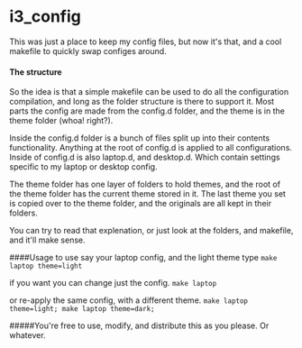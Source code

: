 # i3_config
This was just a place to keep my config files, but now it's that, and a cool makefile to quickly swap configes around.

#### The structure
So the idea is that a simple makefile can be used to do all the configuration compilation, and long as the folder structure is there to support it. Most parts the config are made from the config.d folder, and the theme is in the theme folder (whoa! right?).

Inside the config.d folder is a bunch of files split up into their contents functionality. Anything at the root of config.d is applied to all configurations. Inside of config.d is also laptop.d, and desktop.d. Which contain settings specific to my laptop or desktop config.

 The theme folder has one layer of folders to hold themes, and the root of the theme folder has the current theme stored in it. The last theme you set is copied over to the theme folder, and the originals are all kept in their folders. 

You can try to read that explenation, or just look at the folders, and makefile, and it'll make sense.

####Usage
to use say your laptop config, and the light theme type
`make laptop theme=light`

if you want you can change just the config.
`make laptop`

or re-apply the same config, with a different theme.
`make laptop theme=light; make laptop theme=dark;`

#####You're free to use, modify, and distribute this as you please. Or whatever.
